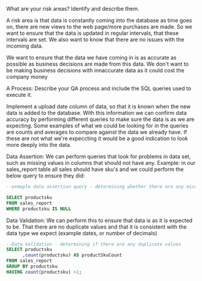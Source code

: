 What are your risk areas? Identify and describe them.

A risk area is that data is constantly coming into the database as time goes on, there are new views to the web page/more purchases are made. So we want to ensure that the data is updated in regular intervals, that these intervals are set. We also want to know that there are no issues with the incoming data. 

We want to ensure that the data we have coming in is as accurate as possible as business decisions are made from this data. We don't want to be making business decisions with innaccurate data as it could cost the company money


A Process:
Describe your QA process and include the SQL queries used to execute it.

Implement a upload date column of data, so that it is known when the new data is added to the database. With this information we can confirm data accuracy by performing different queries to make sure the data is as we are expecting. Some examples of what we could be looking for in the queries are counts and averages to compare against the data we already have. If these are not what we're expeccting it would be a good indication to look more deeply into the data.  


Data Assertion: We can perform queries that look for problems in data set, such as missing values in columns that should not have any. Example: in our sales_report table all sales should have sku's and we could perform the below query to ensure they did:

```SQL
--exmaple data assertion query - determining whether there are any missing values 

SELECT productsku 
FROM sales_report
WHERE productsku IS NULL
```

Data Validation: We can perform this to ensure that data is as it is expected to be. That there are no duplicate values and that it is consistent with the data type we expect (example dates, or number of decimals)

```sql
--Data Validation - determining if there are any duplicate values  
SELECT productsku 
	  ,count(productsku) AS productSkuCount
FROM sales_report 
GROUP BY productsku
HAVING count(productsku) >1;
```

